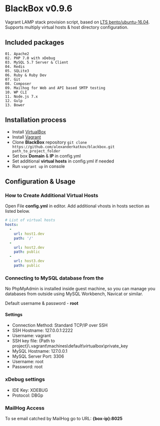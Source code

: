 # BlackBox v0.9.6

Vagrant LAMP stack provision script, based on [LTS bento/ubuntu-16.04](https://atlas.hashicorp.com/bento/boxes/ubuntu-16.04).
Supports multiply virtual hosts & host directory configuration.

## Included packages
	01. Apache2
	02. PHP 7.0 with xDebug
	03. MySQL 5.7 Server & Client
	04. Redis
	05. SQLite3
	06. Ruby & Ruby Dev
	07. Git
	08. Composer
	09. Mailhog for Web and API based SMTP testing
	10. WP CLI
	11. Node.js 7.x
	12. Gulp
	13. Bower

## Installation process

- Install [VirtualBox](https://www.virtualbox.org/)
- Install [Vagrant](https://www.vagrantup.com/)
- Clone **BlackBox** repository `git clone https://github.com/alexanderkatkov/blackbox.git path_to_project_folder`
- Set box **Domain** & **IP** in config.yml
- Set additional **virtual hosts** in config.yml if needed
- Run `vagrant up` in console

## Configuration & Usage

### How to Create Additional Virtual Hosts
Open File **config.yml** in editor. Add additional vhosts in hosts section as listed below.

```yaml
# List of virtual hosts
hosts:
  -
    url: host1.dev
    path: '/'
  -
    url: host2.dev
    path: public
  -
    url: host3.dev
    path: public
```

### Connecting to MySQL database from the
No PhpMyAdmin is installed inside guest machine, so you can manage you databases from outside using MySQL Workbench, Navicat or similar.

Default username & password - **root**

#### Settings
* Connection Method: Standard TCP/IP over SSH
* SSH Hostname: 127.0.0.1:2222
* Username: vagrant
* SSH key file: {Path to project}\\.vagrant\machines\default\virtualbox\private_key
* MySQL Hostname: 127.0.0.1
* MySQL Server Port: 3306
* Username: root
* Password: root

### xDebug settings

* IDE Key: XDEBUG
* Protocol: DBGp

### MailHog Access
To se email catched by MailHog go to URL: **{box-ip}:8025**
